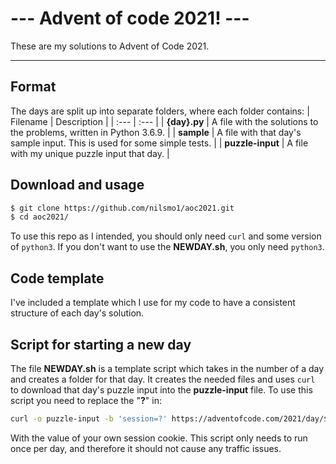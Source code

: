 # --- Advent of code 2021! ---
These are my solutions to Advent of Code 2021.
***
## Format
The days are split up into separate folders, where each folder contains:
| Filename | Description |
| :--- | :--- |
| __{day}.py__ | A file with the solutions to the problems, written in Python 3.6.9. |
| __sample__ | A file with that day's sample input. This is used for some simple tests. |
| __puzzle-input__ | A file with my unique puzzle input that day. |

## Download and usage
```bash
$ git clone https://github.com/nilsmo1/aoc2021.git
$ cd aoc2021/
```
To use this repo as I intended, you should only need `curl` and some version of `python3`. If you don't want to use the __NEWDAY.sh__, you only need `python3`.

## Code template
I've included a template which I use for my code to have a consistent structure of each day's solution.

## Script for starting a new day 
The file **NEWDAY.sh** is a template script which takes in the number of a day and creates a folder for that day. It creates the needed files and uses `curl` to download that day's puzzle input into the __puzzle-input__ file. 
To use this script you need to replace the "__?__" in:
```bash
curl -o puzzle-input -b 'session=?' https://adventofcode.com/2021/day/$1/input
```
With the value of your own session cookie.
This script only needs to run once per day, and therefore it should not cause any traffic issues.
